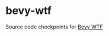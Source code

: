 # bevy-wtf

Source code checkpoints for [Bevy WTF](https://bevy-wtf.notion.site/Bevy-WTF-141d31102df48037a0b4fac2876d1de3)
